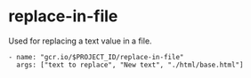 # replace-in-file
Used for replacing a text value in a file.

```
- name: "gcr.io/$PROJECT_ID/replace-in-file"
  args: ["text to replace", "New text", "./html/base.html"]
```
